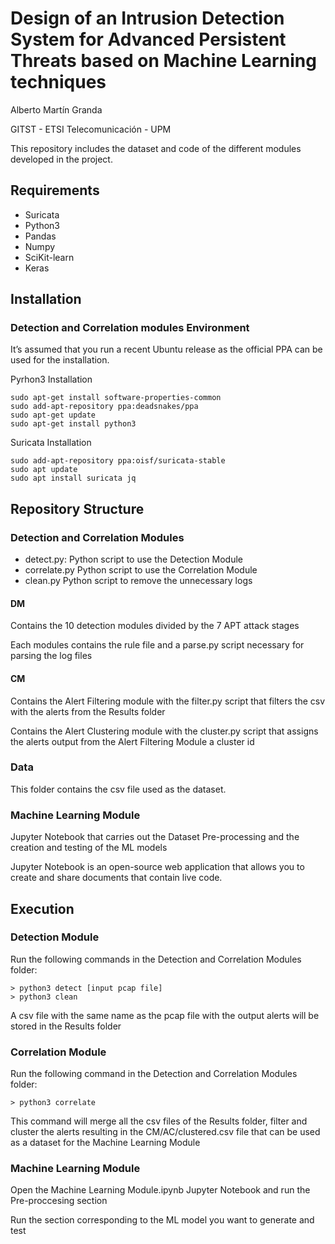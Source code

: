 # Design of an Intrusion Detection System for Advanced Persistent Threats based on Machine Learning techniques
Alberto Martín Granda

GITST - ETSI Telecomunicación - UPM
	
This repository includes the dataset and code of the different modules developed in the project.

## Requirements

* Suricata
* Python3
* Pandas
* Numpy
* SciKit-learn
* Keras

## Installation

### Detection and Correlation modules Environment

It’s assumed that you run a recent Ubuntu release as the official PPA can be used for the installation.

Pyrhon3 Installation
```
sudo apt-get install software-properties-common
sudo add-apt-repository ppa:deadsnakes/ppa
sudo apt-get update
sudo apt-get install python3
```

Suricata Installation
```
sudo add-apt-repository ppa:oisf/suricata-stable
sudo apt update
sudo apt install suricata jq
```

## Repository Structure

### Detection and Correlation Modules

* detect.py: Python script to use the Detection Module
* correlate.py Python script to use the Correlation Module
* clean.py Python script to remove the unnecessary logs

#### DM

Contains the 10 detection modules divided by the 7 APT attack stages

Each modules contains the rule file and a parse.py script necessary for parsing the log files

#### CM

Contains the Alert Filtering module with the filter.py script that filters the csv with the alerts from the Results folder

Contains the Alert Clustering module with the cluster.py script that assigns the alerts output from the Alert Filtering Module a cluster id 

### Data

This folder contains the csv file used as the dataset.

### Machine Learning Module

Jupyter Notebook that carries out the Dataset Pre-processing and the creation and testing of the ML models

Jupyter Notebook is an open-source web application that allows you to create and share documents that contain live code.

## Execution

### Detection Module

Run the following commands in the Detection and Correlation Modules folder:


```
> python3 detect [input pcap file]
> python3 clean
```

A csv file with the same name as the pcap file with the output alerts will be stored in the Results folder

### Correlation Module


Run the following command in the Detection and Correlation Modules folder:

```
> python3 correlate
```
This command will merge all the csv files of the Results folder, filter and cluster the alerts resulting in the CM/AC/clustered.csv file that can be used as a dataset for the Machine Learning Module

### Machine Learning Module

Open the Machine Learning Module.ipynb Jupyter Notebook and run the Pre-proccesing section

Run the section corresponding to the ML model you want to generate and test
